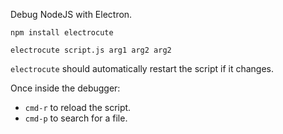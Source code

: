 Debug NodeJS with Electron.

```
npm install electrocute
```

```
electrocute script.js arg1 arg2 arg2
```

`electrocute` should automatically restart the script if it changes.

Once inside the debugger:

+ `cmd-r` to reload the script.
+ `cmd-p` to search for a file.



